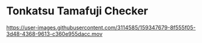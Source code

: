 # Tonkatsu Tamafuji Checker

https://user-images.githubusercontent.com/3114585/159347679-8f555f05-3d48-4368-9613-c360e955dacc.mov


